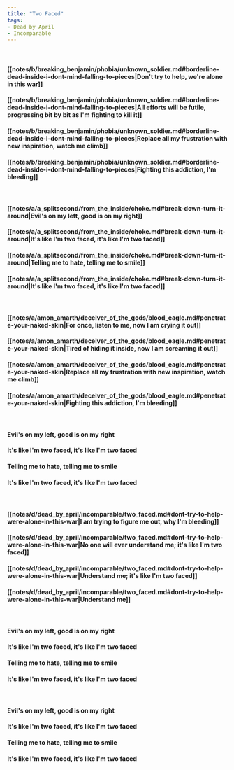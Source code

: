 ```yaml
---
title: "Two Faced"
tags:
- Dead by April
- Incomparable
---
```

&nbsp;
#### [[notes/b/breaking_benjamin/phobia/unknown_soldier.md#borderline-dead-inside-i-dont-mind-falling-to-pieces|Don't try to help, we're alone in this war]]
#### [[notes/b/breaking_benjamin/phobia/unknown_soldier.md#borderline-dead-inside-i-dont-mind-falling-to-pieces|All efforts will be futile, progressing bit by bit as I'm fighting to kill it]]
#### [[notes/b/breaking_benjamin/phobia/unknown_soldier.md#borderline-dead-inside-i-dont-mind-falling-to-pieces|Replace all my frustration with new inspiration, watch me climb]]
#### [[notes/b/breaking_benjamin/phobia/unknown_soldier.md#borderline-dead-inside-i-dont-mind-falling-to-pieces|Fighting this addiction, I'm bleeding]]
&nbsp;
#### [[notes/a/a_splitsecond/from_the_inside/choke.md#break-down-turn-it-around|Evil's on my left, good is on my right]]
#### [[notes/a/a_splitsecond/from_the_inside/choke.md#break-down-turn-it-around|It's like I'm two faced, it's like I'm two faced]]
#### [[notes/a/a_splitsecond/from_the_inside/choke.md#break-down-turn-it-around|Telling me to hate, telling me to smile]]
#### [[notes/a/a_splitsecond/from_the_inside/choke.md#break-down-turn-it-around|It's like I'm two faced, it's like I'm two faced]]
&nbsp;
#### [[notes/a/amon_amarth/deceiver_of_the_gods/blood_eagle.md#penetrate-your-naked-skin|For once, listen to me, now I am crying it out]]
#### [[notes/a/amon_amarth/deceiver_of_the_gods/blood_eagle.md#penetrate-your-naked-skin|Tired of hiding it inside, now I am screaming it out]]
#### [[notes/a/amon_amarth/deceiver_of_the_gods/blood_eagle.md#penetrate-your-naked-skin|Replace all my frustration with new inspiration, watch me climb]]
#### [[notes/a/amon_amarth/deceiver_of_the_gods/blood_eagle.md#penetrate-your-naked-skin|Fighting this addiction, I'm bleeding]]
&nbsp;
#### Evil's on my left, good is on my right
#### It's like I'm two faced, it's like I'm two faced
#### Telling me to hate, telling me to smile
#### It's like I'm two faced, it's like I'm two faced
&nbsp;
#### [[notes/d/dead_by_april/incomparable/two_faced.md#dont-try-to-help-were-alone-in-this-war|I am trying to figure me out, why I'm bleeding]]
#### [[notes/d/dead_by_april/incomparable/two_faced.md#dont-try-to-help-were-alone-in-this-war|No one will ever understand me; it's like I'm two faced]]
#### [[notes/d/dead_by_april/incomparable/two_faced.md#dont-try-to-help-were-alone-in-this-war|Understand me; it's like I'm two faced]]
#### [[notes/d/dead_by_april/incomparable/two_faced.md#dont-try-to-help-were-alone-in-this-war|Understand me]]
&nbsp;
#### Evil's on my left, good is on my right
#### It's like I'm two faced, it's like I'm two faced
#### Telling me to hate, telling me to smile
#### It's like I'm two faced, it's like I'm two faced
&nbsp;
#### Evil's on my left, good is on my right
#### It's like I'm two faced, it's like I'm two faced
#### Telling me to hate, telling me to smile
#### It's like I'm two faced, it's like I'm two faced
